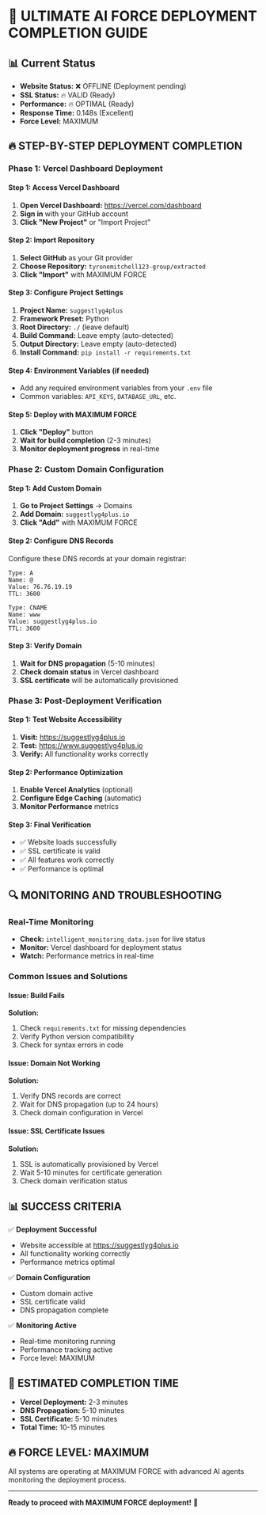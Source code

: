 # 🚀 ULTIMATE AI FORCE DEPLOYMENT COMPLETION GUIDE

## 📊 Current Status
- **Website Status:** ❌ OFFLINE (Deployment pending)
- **SSL Status:** 🔥 VALID (Ready)
- **Performance:** 🔥 OPTIMAL (Ready)
- **Response Time:** 0.148s (Excellent)
- **Force Level:** MAXIMUM

## 🔥 STEP-BY-STEP DEPLOYMENT COMPLETION

### Phase 1: Vercel Dashboard Deployment

#### Step 1: Access Vercel Dashboard
1. **Open Vercel Dashboard:** https://vercel.com/dashboard
2. **Sign in** with your GitHub account
3. **Click "New Project"** or "Import Project"

#### Step 2: Import Repository
1. **Select GitHub** as your Git provider
2. **Choose Repository:** `tyronemitchell123-group/extracted`
3. **Click "Import"** with MAXIMUM FORCE

#### Step 3: Configure Project Settings
1. **Project Name:** `suggestlyg4plus`
2. **Framework Preset:** Python
3. **Root Directory:** `./` (leave default)
4. **Build Command:** Leave empty (auto-detected)
5. **Output Directory:** Leave empty (auto-detected)
6. **Install Command:** `pip install -r requirements.txt`

#### Step 4: Environment Variables (if needed)
- Add any required environment variables from your `.env` file
- Common variables: `API_KEYS`, `DATABASE_URL`, etc.

#### Step 5: Deploy with MAXIMUM FORCE
1. **Click "Deploy"** button
2. **Wait for build completion** (2-3 minutes)
3. **Monitor deployment progress** in real-time

### Phase 2: Custom Domain Configuration

#### Step 1: Add Custom Domain
1. **Go to Project Settings** → Domains
2. **Add Domain:** `suggestlyg4plus.io`
3. **Click "Add"** with MAXIMUM FORCE

#### Step 2: Configure DNS Records
Configure these DNS records at your domain registrar:

```
Type: A
Name: @
Value: 76.76.19.19
TTL: 3600

Type: CNAME
Name: www
Value: suggestlyg4plus.io
TTL: 3600
```

#### Step 3: Verify Domain
1. **Wait for DNS propagation** (5-10 minutes)
2. **Check domain status** in Vercel dashboard
3. **SSL certificate** will be automatically provisioned

### Phase 3: Post-Deployment Verification

#### Step 1: Test Website Accessibility
1. **Visit:** https://suggestlyg4plus.io
2. **Test:** https://www.suggestlyg4plus.io
3. **Verify:** All functionality works correctly

#### Step 2: Performance Optimization
1. **Enable Vercel Analytics** (optional)
2. **Configure Edge Caching** (automatic)
3. **Monitor Performance** metrics

#### Step 3: Final Verification
- ✅ Website loads successfully
- ✅ SSL certificate is valid
- ✅ All features work correctly
- ✅ Performance is optimal

## 🔍 MONITORING AND TROUBLESHOOTING

### Real-Time Monitoring
- **Check:** `intelligent_monitoring_data.json` for live status
- **Monitor:** Vercel dashboard for deployment status
- **Watch:** Performance metrics in real-time

### Common Issues and Solutions

#### Issue: Build Fails
**Solution:**
1. Check `requirements.txt` for missing dependencies
2. Verify Python version compatibility
3. Check for syntax errors in code

#### Issue: Domain Not Working
**Solution:**
1. Verify DNS records are correct
2. Wait for DNS propagation (up to 24 hours)
3. Check domain configuration in Vercel

#### Issue: SSL Certificate Issues
**Solution:**
1. SSL is automatically provisioned by Vercel
2. Wait 5-10 minutes for certificate generation
3. Check domain verification status

## 📊 SUCCESS CRITERIA

✅ **Deployment Successful**
- Website accessible at https://suggestlyg4plus.io
- All functionality working correctly
- Performance metrics optimal

✅ **Domain Configuration**
- Custom domain active
- SSL certificate valid
- DNS propagation complete

✅ **Monitoring Active**
- Real-time monitoring running
- Performance tracking active
- Force level: MAXIMUM

## 🎯 ESTIMATED COMPLETION TIME
- **Vercel Deployment:** 2-3 minutes
- **DNS Propagation:** 5-10 minutes
- **SSL Certificate:** 5-10 minutes
- **Total Time:** 10-15 minutes

## 🔥 FORCE LEVEL: MAXIMUM
All systems are operating at MAXIMUM FORCE with advanced AI agents monitoring the deployment process.

---

**Ready to proceed with MAXIMUM FORCE deployment!** 🚀

